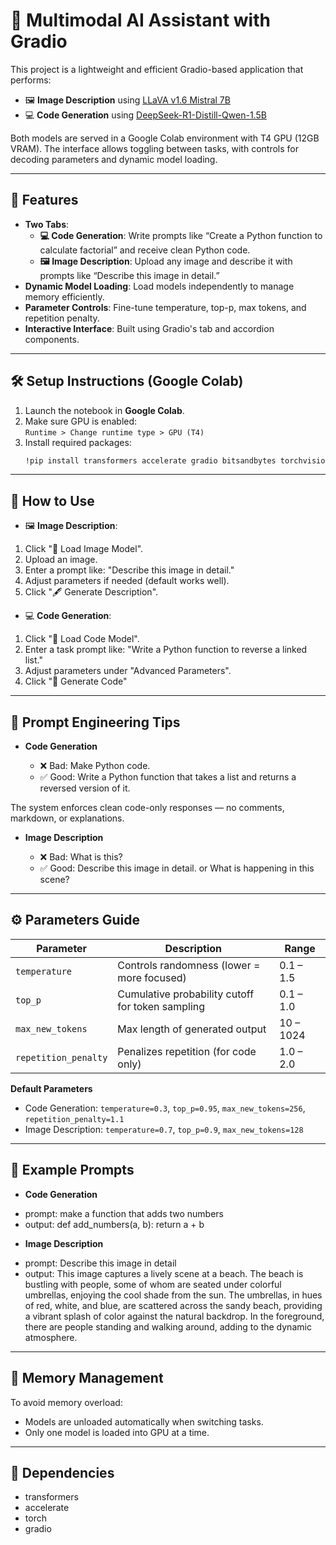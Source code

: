 # 🤖 Multimodal AI Assistant with Gradio

This project is a lightweight and efficient Gradio-based application that performs:

- 🖼️ **Image Description** using [LLaVA v1.6 Mistral 7B](https://huggingface.co/llava-hf/llava-v1.6-mistral-7b-hf)
- 💻 **Code Generation** using [DeepSeek-R1-Distill-Qwen-1.5B](https://huggingface.co/deepseek-ai/DeepSeek-R1-Distill-Qwen-1.5B)

Both models are served in a Google Colab environment with T4 GPU (12GB VRAM). The interface allows toggling between tasks, with controls for decoding parameters and dynamic model loading.

---

## 🚀 Features

- **Two Tabs**:
  - **💻 Code Generation**: Write prompts like “Create a Python function to calculate factorial” and receive clean Python code.
  - **🖼️ Image Description**: Upload any image and describe it with prompts like “Describe this image in detail.”
- **Dynamic Model Loading**: Load models independently to manage memory efficiently.
- **Parameter Controls**: Fine-tune temperature, top-p, max tokens, and repetition penalty.
- **Interactive Interface**: Built using Gradio's tab and accordion components.

---

## 🛠️ Setup Instructions (Google Colab)

1. Launch the notebook in **Google Colab**.
2. Make sure GPU is enabled:  
   `Runtime > Change runtime type > GPU (T4)`
3. Install required packages:
   ```bash
   !pip install transformers accelerate gradio bitsandbytes torchvision

---

## 🧪 How to Use

- 🖼️ **Image Description**:
1. Click "🔄 Load Image Model".
2. Upload an image.
3. Enter a prompt like: "Describe this image in detail."
4. Adjust parameters if needed (default works well).
5. Click "🖋️ Generate Description".

- 💻 **Code Generation**:
1. Click "🔄 Load Code Model".
2. Enter a task prompt like: "Write a Python function to reverse a linked list."
3. Adjust parameters under "Advanced Parameters".
4. Click "🚀 Generate Code"

---

## 🧠 Prompt Engineering Tips

- **Code Generation**

    * ❌ Bad: Make Python code.
    * ✅ Good: Write a Python function that takes a list and returns a reversed version of it.

The system enforces clean code-only responses — no comments, markdown, or explanations.

- **Image Description**

    * ❌ Bad: What is this?
    * ✅ Good: Describe this image in detail. or What is happening in this scene?

---

## ⚙️ Parameters Guide

| Parameter            | Description                                      | Range     |
| -------------------- | ------------------------------------------------ | --------- |
| `temperature`        | Controls randomness (lower = more focused)       | 0.1 – 1.5 |
| `top_p`              | Cumulative probability cutoff for token sampling | 0.1 – 1.0 |
| `max_new_tokens`     | Max length of generated output                   | 10 – 1024 |
| `repetition_penalty` | Penalizes repetition (for code only)             | 1.0 – 2.0 |

**Default Parameters**
- Code Generation: `temperature=0.3`, `top_p=0.95`, `max_new_tokens=256`, `repetition_penalty=1.1`
- Image Description: `temperature=0.7`, `top_p=0.9`, `max_new_tokens=128`

---

## 📸 Example Prompts

- **Code Generation**

* prompt: make a function that adds two numbers
* output: 
def add_numbers(a, b):
    return a + b

- **Image Description**

* prompt: Describe this image in detail
* output: 
This image captures a lively scene at a beach. The beach is bustling with people, some of whom are seated under colorful umbrellas, enjoying the cool shade from the sun. The umbrellas, in hues of red, white, and blue, are scattered across the sandy beach, providing a vibrant splash of color against the natural backdrop.
In the foreground, there are people standing and walking around, adding to the dynamic atmosphere.

---

## 🧹 Memory Management

To avoid memory overload:
* Models are unloaded automatically when switching tasks.
* Only one model is loaded into GPU at a time.

---

## 🧾 Dependencies

* transformers 
* accelerate 
* torch 
* gradio


